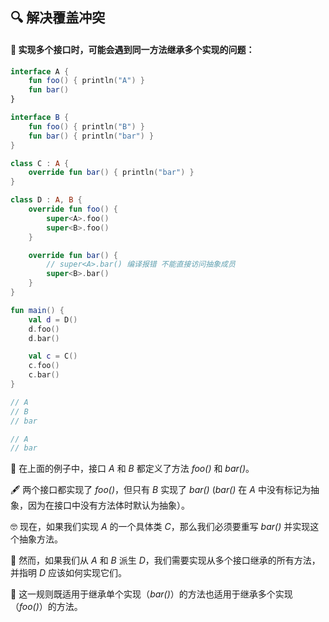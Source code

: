 ## 🔍 解决覆盖冲突

#### 🤔 实现多个接口时，可能会遇到同一方法继承多个实现的问题：

```kotlin
interface A {
    fun foo() { println("A") }
    fun bar()
}

interface B {
    fun foo() { println("B") }
    fun bar() { println("bar") }
}

class C : A {
    override fun bar() { println("bar") }
}

class D : A, B {
    override fun foo() {
        super<A>.foo()
        super<B>.foo()
    }

    override fun bar() {
        // super<A>.bar() 编译报错 不能直接访问抽象成员
        super<B>.bar()
    }
}

fun main() {
    val d = D()
    d.foo()
    d.bar()

    val c = C()
    c.foo()
    c.bar()
}

// A
// B
// bar

// A
// bar
```

🔎 在上面的例子中，接口 *A* 和 *B* 都定义了方法 *foo()* 和 *bar()*。

🖋️ 两个接口都实现了 *foo()*，但只有 *B* 实现了 *bar()* (*bar()* 在 *A* 中没有标记为抽象，因为在接口中没有方法体时默认为抽象）。

🤓 现在，如果我们实现 *A* 的一个具体类 *C*，那么我们必须要重写 *bar()* 并实现这个抽象方法。

💼 然而，如果我们从 *A* 和 *B* 派生 *D*，我们需要实现从多个接口继承的所有方法，并指明 *D* 应该如何实现它们。

🔄 这一规则既适用于继承单个实现（*bar()*）的方法也适用于继承多个实现（*foo()*）的方法。